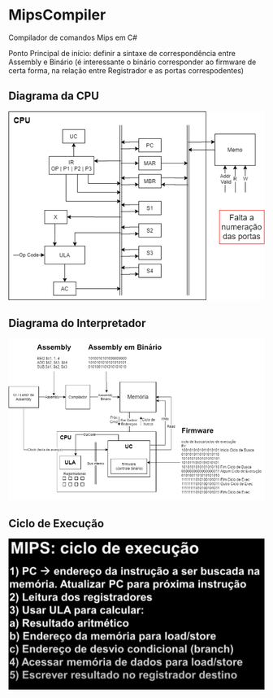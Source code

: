 # MipsCompiler
Compilador de comandos Mips em C#

Ponto Principal de início: definir a sintaxe de correspondência entre Assembly e Binário 
(é interessante o binário corresponder ao firmware de certa forma, na relação entre Registrador e as portas correspodentes)

<h2>Diagrama da CPU</h2>

![](Images/CPU.png)

<h2>Diagrama do Interpretador</h2>

![](Images/interpretadorMIPS.png)

<h2>Ciclo de Execução</h2>

![](Images/CicloExecuçãoMips.png)


